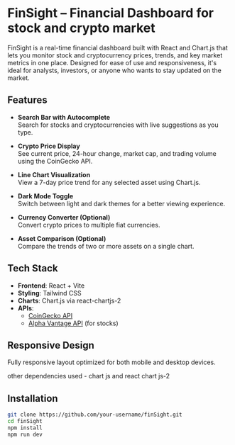 # FinSight –  Financial Dashboard for stock and crypto market

FinSight is a real-time financial dashboard built with React and Chart.js that lets you monitor stock and cryptocurrency prices, trends, and key market metrics in one place. Designed for ease of use and responsiveness, it's ideal for analysts, investors, or anyone who wants to stay updated on the market.

##  Features

-  **Search Bar with Autocomplete**  
  Search for stocks and cryptocurrencies with live suggestions as you type.

-  **Crypto Price Display**  
  See current price, 24-hour change, market cap, and trading volume using the CoinGecko API.

-  **Line Chart Visualization**  
  View a 7-day price trend for any selected asset using Chart.js.

-  **Dark Mode Toggle**  
  Switch between light and dark themes for a better viewing experience.

-  **Currency Converter (Optional)**  
  Convert crypto prices to multiple fiat currencies.

-  **Asset Comparison (Optional)**  
  Compare the trends of two or more assets on a single chart.

##  Tech Stack

- **Frontend**: React + Vite
- **Styling**: Tailwind CSS
- **Charts**: Chart.js via react-chartjs-2
- **APIs**:
  - [CoinGecko API](https://www.coingecko.com/en/api)
  - [Alpha Vantage API](https://www.alphavantage.co/documentation/) (for stocks)

##  Responsive Design

Fully responsive layout optimized for both mobile and desktop devices.

other dependencies used - chart js and react chart js-2

##  Installation

```bash
git clone https://github.com/your-username/finSight.git
cd finSight
npm install
npm run dev
